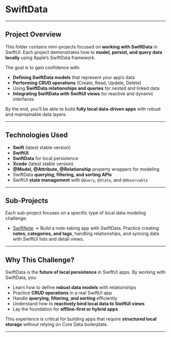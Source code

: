 # SwiftData

---

## Project Overview

This folder contains mini-projects focused on **working with SwiftData** in SwiftUI.
Each project demonstrates how to **model, persist, and query data locally** using Apple’s SwiftData framework.

The goal is to gain confidence with:

* **Defining SwiftData models** that represent your app’s data
* **Performing CRUD operations** (Create, Read, Update, Delete)
* Using **SwiftData relationships and queries** for nested and linked data
* **Integrating SwiftData with SwiftUI views** for reactive and dynamic interfaces

By the end, you’ll be able to build **fully local data-driven apps** with robust and maintainable data layers.

---

## Technologies Used

* **Swift** (latest stable version)
* **SwiftUI**
* **SwiftData** for local persistence
* **Xcode** (latest stable version)
* **@Model, @Attribute, @Relationship** property wrappers for modeling
* SwiftData **querying, filtering, and sorting APIs**
* SwiftUI **state management** with `@Query`, `@State`, and `@Observable`

---

## Sub-Projects

Each sub-project focuses on a specific type of local data modeling challenge:

* [SwiftNote](./SwiftNote) → Build a note-taking app with SwiftData. Practice creating **notes, categories, and tags**, handling relationships, and syncing data with SwiftUI lists and detail views.

<!--* [TodoManager](./TodoManager) → Model a **task management system** with priorities, due dates, and status flags. Practice sorting, filtering, and updating tasks in real-time.-->
<!---->
<!--* [MovieLibrary](./MovieLibrary) → Persist **movies, actors, and genres** locally. Practice **nested relationships**, querying with conditions, and linking data to SwiftUI grids and detail views.-->

---

## Why This Challenge?

SwiftData is the **future of local persistence** in SwiftUI apps. By working with SwiftData, you:

* Learn how to define **robust data models** with relationships
* Practice **CRUD operations** in a real SwiftUI app
* Handle **querying, filtering, and sorting** efficiently
* Understand how to **reactively bind local data to SwiftUI views**
* Lay the foundation for **offline-first or hybrid apps**

This experience is critical for building apps that require **structured local storage** without relying on Core Data boilerplate.

---

<!--## What I Learned (General Takeaways)-->
<!---->
<!--* How to design **scalable SwiftData models**-->
<!--* Using **relationships** to link entities (one-to-many, many-to-many)-->
<!--* Performing **CRUD operations** in SwiftUI with SwiftData-->
<!--* Binding **queries directly to SwiftUI views** for reactive updates-->
<!--* Handling **optional values, defaults, and data validation**-->
<!--* Best practices for **clean folder and model organization** in SwiftData projects-->
<!---->
<!------->
